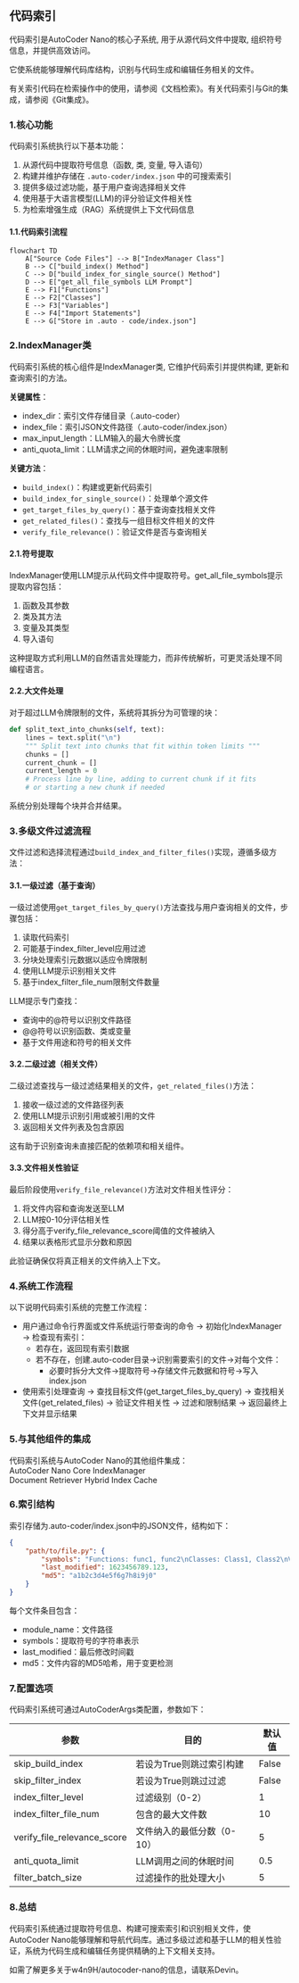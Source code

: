 ## 代码索引

代码索引是AutoCoder Nano的核心子系统, 用于从源代码文件中提取, 组织符号信息，并提供高效访问。

它使系统能够理解代码库结构，识别与代码生成和编辑任务相关的文件。  

有关索引代码在检索操作中的使用，请参阅《文档检索》。有关代码索引与Git的集成，请参阅《Git集成》。

### 1.核心功能

代码索引系统执行以下基本功能：  

1. 从源代码中提取符号信息（函数, 类, 变量, 导入语句）  
2. 构建并维护存储在 `.auto-coder/index.json` 中的可搜索索引  
3. 提供多级过滤功能，基于用户查询选择相关文件  
4. 使用基于大语言模型(LLM)的评分验证文件相关性  
5. 为检索增强生成（RAG）系统提供上下文代码信息  

#### 1.1.代码索引流程

```mermaid
flowchart TD
    A["Source Code Files"] --> B["IndexManager Class"]
    B --> C["build_index() Method"]
    C --> D["build_index_for_single_source() Method"]
    D --> E["get_all_file_symbols LLM Prompt"]
    E --> F1["Functions"]
    E --> F2["Classes"]
    E --> F3["Variables"]
    E --> F4["Import Statements"]
    E --> G["Store in .auto - code/index.json"]
```

### 2.IndexManager类

代码索引系统的核心组件是IndexManager类, 它维护代码索引并提供构建, 更新和查询索引的方法。  

**关键属性**：  

- index_dir：索引文件存储目录（.auto-coder）  
- index_file：索引JSON文件路径（.auto-coder/index.json）  
- max_input_length：LLM输入的最大令牌长度  
- anti_quota_limit：LLM请求之间的休眠时间，避免速率限制  

**关键方法**：  

- `build_index()`：构建或更新代码索引  
- `build_index_for_single_source()`：处理单个源文件  
- `get_target_files_by_query()`：基于查询查找相关文件  
- `get_related_files()`：查找与一组目标文件相关的文件  
- `verify_file_relevance()`：验证文件是否与查询相关  

#### 2.1.符号提取

IndexManager使用LLM提示从代码文件中提取符号。get_all_file_symbols提示提取内容包括：  

1. 函数及其参数  
2. 类及其方法  
3. 变量及其类型  
4. 导入语句  

这种提取方式利用LLM的自然语言处理能力，而非传统解析，可更灵活处理不同编程语言。  

#### 2.2.大文件处理

对于超过LLM令牌限制的文件，系统将其拆分为可管理的块：  

```python
def split_text_into_chunks(self, text):
    lines = text.split("\n")
    """ Split text into chunks that fit within token limits """
    chunks = []
    current_chunk = []
    current_length = 0
    # Process line by line, adding to current chunk if it fits
    # or starting a new chunk if needed
```  

系统分别处理每个块并合并结果。  

### 3.多级文件过滤流程

文件过滤和选择流程通过`build_index_and_filter_files()`实现，遵循多级方法：  

#### 3.1.一级过滤（基于查询）

一级过滤使用`get_target_files_by_query()`方法查找与用户查询相关的文件，步骤包括：  

1. 读取代码索引  
2. 可能基于index_filter_level应用过滤  
3. 分块处理索引元数据以适应令牌限制  
4. 使用LLM提示识别相关文件  
5. 基于index_filter_file_num限制文件数量  

LLM提示专门查找：  

- 查询中的@符号以识别文件路径  
- @@符号以识别函数、类或变量  
- 基于文件用途和符号的相关文件  

#### 3.2.二级过滤（相关文件）

二级过滤查找与一级过滤结果相关的文件，`get_related_files()`方法：  

1. 接收一级过滤的文件路径列表  
2. 使用LLM提示识别引用或被引用的文件  
3. 返回相关文件列表及包含原因  

这有助于识别查询未直接匹配的依赖项和相关组件。  

#### 3.3.文件相关性验证

最后阶段使用`verify_file_relevance()`方法对文件相关性评分：  

1. 将文件内容和查询发送至LLM  
2. LLM按0-10分评估相关性  
3. 得分高于verify_file_relevance_score阈值的文件被纳入  
4. 结果以表格形式显示分数和原因  

此验证确保仅将真正相关的文件纳入上下文。  

### 4.系统工作流程

以下说明代码索引系统的完整工作流程：  

- 用户通过命令行界面或文件系统运行带查询的命令 → 初始化IndexManager → 检查现有索引：
  - 若存在，返回现有索引数据  
  - 若不存在，创建.auto-coder目录→识别需要索引的文件→对每个文件：  
    - 必要时拆分大文件→提取符号→存储文件元数据和符号→写入index.json
- 使用索引处理查询 → 查找目标文件(get_target_files_by_query) → 查找相关文件(get_related_files) → 验证文件相关性 → 过滤和限制结果 → 返回最终上下文并显示结果  

### 5.与其他组件的集成

代码索引系统与AutoCoder Nano的其他组件集成：  
AutoCoder Nano Core IndexManager  
Document Retriever Hybrid Index Cache  

### 6.索引结构

索引存储为.auto-coder/index.json中的JSON文件，结构如下：  

```json
{
    "path/to/file.py": {
        "symbols": "Functions: func1, func2\nClasses: Class1, Class2\nVariables: var1, var2\nImport statements: import os^^import time",
        "last_modified": 1623456789.123,
        "md5": "a1b2c3d4e5f6g7h8i9j0"
    }
}
```  

每个文件条目包含：  

- module_name：文件路径  
- symbols：提取符号的字符串表示  
- last_modified：最后修改时间戳  
- md5：文件内容的MD5哈希，用于变更检测  

### 7.配置选项

代码索引系统可通过AutoCoderArgs类配置，参数如下：  

| 参数                          | 目的              | 默认值   |
|-----------------------------|-----------------|-------|
| skip_build_index            | 若设为True则跳过索引构建  | False |
| skip_filter_index           | 若设为True则跳过过滤    | False |
| index_filter_level          | 过滤级别（0-2）       | 1     |
| index_filter_file_num       | 包含的最大文件数        | 10    |
| verify_file_relevance_score | 文件纳入的最低分数（0-10） | 5     |
| anti_quota_limit            | LLM调用之间的休眠时间    | 0.5   |
| filter_batch_size           | 过滤操作的批处理大小      | 5     |

### 8.总结

代码索引系统通过提取符号信息、构建可搜索索引和识别相关文件，使AutoCoder Nano能够理解和导航代码库。通过多级过滤和基于LLM的相关性验证，系统为代码生成和编辑任务提供精确的上下文相关支持。  

如需了解更多关于w4n9H/autocoder-nano的信息，请联系Devin。